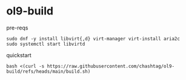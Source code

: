 # ol9-build

pre-reqs

```
sudo dnf -y install libvirt{,d} virt-manager virt-install aria2c
sudo systemctl start libvirtd
```


quickstart

```
bash <(curl -s https://raw.githubusercontent.com/chashtag/ol9-build/refs/heads/main/build.sh)
```

